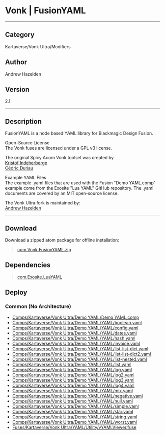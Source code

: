 # Vonk | FusionYAML
___

## Category
Kartaverse/Vonk Ultra/Modifiers

## Author
Andrew Hazelden

## Version
2.1

___

## Description
<p>FusionYAML is a node based YAML library for Blackmagic Design Fusion.</p>

<p>Open-Source License<br>
The Vonk fuses are licensed under a GPL v3 license.</p>

<p>The original Spicy Acorn Vonk toolset was created by<br>
<a href="mailto:xmnr0x23@gmail.com">Kristof Indeherberge</a><br>
<a href="mailto:duriau.cedric@live.be">Cédric Duriau</a></p>

<p>Example YAML Files<br>
The example .yaml files that are used with the Fusion "Demo YAML.comp" example come from the Exosite "Lua YAML" GitHub repository. The .yaml documents are covered by an MIT open-source license.</p>

<p>The Vonk Ultra fork is maintained by:<br>
<a href="mailto:andrew@andrewhazelden.com">Andrew Hazelden</a></p>

___

## Download

Download a zipped atom package for offline installation:
> [com.Vonk.FusionYAML.zip](https://gitlab.com/WeSuckLess/Reactor/-/archive/master/Reactor-master.zip?path=Atoms/com.Vonk.FusionYAML)  

## Dependencies

> [com.Exosite.LuaYAML](com.Exosite.LuaYAML.md)  
## Deploy

### Common (No Architecture)

<ul>
<li><a href="https://gitlab.com/WeSuckLess/Reactor/-/blob/master/Atoms/com.Vonk.FusionYAML/Comps/Kartaverse/Vonk Ultra/Demo YAML/Demo YAML.comp?ref_type=heads">Comps/Kartaverse/Vonk Ultra/Demo YAML/Demo YAML.comp</a></li>
<li><a href="https://gitlab.com/WeSuckLess/Reactor/-/blob/master/Atoms/com.Vonk.FusionYAML/Comps/Kartaverse/Vonk Ultra/Demo YAML/YAML/boolean.yaml?ref_type=heads">Comps/Kartaverse/Vonk Ultra/Demo YAML/YAML/boolean.yaml</a></li>
<li><a href="https://gitlab.com/WeSuckLess/Reactor/-/blob/master/Atoms/com.Vonk.FusionYAML/Comps/Kartaverse/Vonk Ultra/Demo YAML/YAML/config.yaml?ref_type=heads">Comps/Kartaverse/Vonk Ultra/Demo YAML/YAML/config.yaml</a></li>
<li><a href="https://gitlab.com/WeSuckLess/Reactor/-/blob/master/Atoms/com.Vonk.FusionYAML/Comps/Kartaverse/Vonk Ultra/Demo YAML/YAML/dates.yaml?ref_type=heads">Comps/Kartaverse/Vonk Ultra/Demo YAML/YAML/dates.yaml</a></li>
<li><a href="https://gitlab.com/WeSuckLess/Reactor/-/blob/master/Atoms/com.Vonk.FusionYAML/Comps/Kartaverse/Vonk Ultra/Demo YAML/YAML/hash.yaml?ref_type=heads">Comps/Kartaverse/Vonk Ultra/Demo YAML/YAML/hash.yaml</a></li>
<li><a href="https://gitlab.com/WeSuckLess/Reactor/-/blob/master/Atoms/com.Vonk.FusionYAML/Comps/Kartaverse/Vonk Ultra/Demo YAML/YAML/invoice.yaml?ref_type=heads">Comps/Kartaverse/Vonk Ultra/Demo YAML/YAML/invoice.yaml</a></li>
<li><a href="https://gitlab.com/WeSuckLess/Reactor/-/blob/master/Atoms/com.Vonk.FusionYAML/Comps/Kartaverse/Vonk Ultra/Demo YAML/YAML/list-list-dict.yaml?ref_type=heads">Comps/Kartaverse/Vonk Ultra/Demo YAML/YAML/list-list-dict.yaml</a></li>
<li><a href="https://gitlab.com/WeSuckLess/Reactor/-/blob/master/Atoms/com.Vonk.FusionYAML/Comps/Kartaverse/Vonk Ultra/Demo YAML/YAML/list-list-dict2.yaml?ref_type=heads">Comps/Kartaverse/Vonk Ultra/Demo YAML/YAML/list-list-dict2.yaml</a></li>
<li><a href="https://gitlab.com/WeSuckLess/Reactor/-/blob/master/Atoms/com.Vonk.FusionYAML/Comps/Kartaverse/Vonk Ultra/Demo YAML/YAML/list-nested.yaml?ref_type=heads">Comps/Kartaverse/Vonk Ultra/Demo YAML/YAML/list-nested.yaml</a></li>
<li><a href="https://gitlab.com/WeSuckLess/Reactor/-/blob/master/Atoms/com.Vonk.FusionYAML/Comps/Kartaverse/Vonk Ultra/Demo YAML/YAML/list.yaml?ref_type=heads">Comps/Kartaverse/Vonk Ultra/Demo YAML/YAML/list.yaml</a></li>
<li><a href="https://gitlab.com/WeSuckLess/Reactor/-/blob/master/Atoms/com.Vonk.FusionYAML/Comps/Kartaverse/Vonk Ultra/Demo YAML/YAML/log.yaml?ref_type=heads">Comps/Kartaverse/Vonk Ultra/Demo YAML/YAML/log.yaml</a></li>
<li><a href="https://gitlab.com/WeSuckLess/Reactor/-/blob/master/Atoms/com.Vonk.FusionYAML/Comps/Kartaverse/Vonk Ultra/Demo YAML/YAML/log2.yaml?ref_type=heads">Comps/Kartaverse/Vonk Ultra/Demo YAML/YAML/log2.yaml</a></li>
<li><a href="https://gitlab.com/WeSuckLess/Reactor/-/blob/master/Atoms/com.Vonk.FusionYAML/Comps/Kartaverse/Vonk Ultra/Demo YAML/YAML/log3.yaml?ref_type=heads">Comps/Kartaverse/Vonk Ultra/Demo YAML/YAML/log3.yaml</a></li>
<li><a href="https://gitlab.com/WeSuckLess/Reactor/-/blob/master/Atoms/com.Vonk.FusionYAML/Comps/Kartaverse/Vonk Ultra/Demo YAML/YAML/log4.yaml?ref_type=heads">Comps/Kartaverse/Vonk Ultra/Demo YAML/YAML/log4.yaml</a></li>
<li><a href="https://gitlab.com/WeSuckLess/Reactor/-/blob/master/Atoms/com.Vonk.FusionYAML/Comps/Kartaverse/Vonk Ultra/Demo YAML/YAML/mix.yaml?ref_type=heads">Comps/Kartaverse/Vonk Ultra/Demo YAML/YAML/mix.yaml</a></li>
<li><a href="https://gitlab.com/WeSuckLess/Reactor/-/blob/master/Atoms/com.Vonk.FusionYAML/Comps/Kartaverse/Vonk Ultra/Demo YAML/YAML/negative.yaml?ref_type=heads">Comps/Kartaverse/Vonk Ultra/Demo YAML/YAML/negative.yaml</a></li>
<li><a href="https://gitlab.com/WeSuckLess/Reactor/-/blob/master/Atoms/com.Vonk.FusionYAML/Comps/Kartaverse/Vonk Ultra/Demo YAML/YAML/null.yaml?ref_type=heads">Comps/Kartaverse/Vonk Ultra/Demo YAML/YAML/null.yaml</a></li>
<li><a href="https://gitlab.com/WeSuckLess/Reactor/-/blob/master/Atoms/com.Vonk.FusionYAML/Comps/Kartaverse/Vonk Ultra/Demo YAML/YAML/simple.yaml?ref_type=heads">Comps/Kartaverse/Vonk Ultra/Demo YAML/YAML/simple.yaml</a></li>
<li><a href="https://gitlab.com/WeSuckLess/Reactor/-/blob/master/Atoms/com.Vonk.FusionYAML/Comps/Kartaverse/Vonk Ultra/Demo YAML/YAML/star.yaml?ref_type=heads">Comps/Kartaverse/Vonk Ultra/Demo YAML/YAML/star.yaml</a></li>
<li><a href="https://gitlab.com/WeSuckLess/Reactor/-/blob/master/Atoms/com.Vonk.FusionYAML/Comps/Kartaverse/Vonk Ultra/Demo YAML/YAML/string.yaml?ref_type=heads">Comps/Kartaverse/Vonk Ultra/Demo YAML/YAML/string.yaml</a></li>
<li><a href="https://gitlab.com/WeSuckLess/Reactor/-/blob/master/Atoms/com.Vonk.FusionYAML/Comps/Kartaverse/Vonk Ultra/Demo YAML/YAML/worst.yaml?ref_type=heads">Comps/Kartaverse/Vonk Ultra/Demo YAML/YAML/worst.yaml</a></li>
<li><a href="https://gitlab.com/WeSuckLess/Reactor/-/blob/master/Atoms/com.Vonk.FusionYAML/Fuses/Kartaverse/Vonk Ultra/YAML/Utility/vYAMLViewer.fuse?ref_type=heads">Fuses/Kartaverse/Vonk Ultra/YAML/Utility/vYAMLViewer.fuse</a></li>
</ul>
